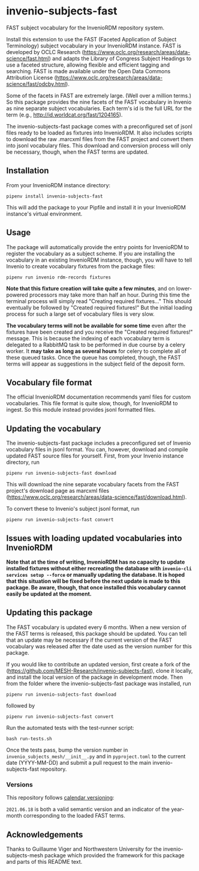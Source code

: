 # invenio-subjects-fast

FAST subject vocabulary for the InvenioRDM repository system.

Install this extension to use the FAST (Faceted Application of Subject Terminology) subject vocabulary in your InvenioRDM instance. FAST is developed by OCLC Research (https://www.oclc.org/research/areas/data-science/fast.html) and adapts the Library of Congress Subject Headings to use a faceted structure, allowing flexible and efficient tagging and searching. FAST is made available under the Open Data Commons Attribution License (https://www.oclc.org/research/areas/data-science/fast/odcby.html).

Some of the facets in FAST are extremely large. (Well over a million terms.) So this package provides the nine facets of the FAST vocabulary in Invenio as nine separate subject vocabularies. Each term's id is the full URL for the term (e.g., http://id.worldcat.org/fast/1204165).

The invenio-subjects-fast package comes with a preconfigured set of jsonl files ready to be loaded as fixtures into InvenioRDM. It also includes scripts to download the raw .marcxml files from the FAST project and convert them into jsonl vocabulary files. This download and conversion process will only be necessary, though, when the FAST terms are updated.

## Installation

From your InvenioRDM instance directory:

    pipenv install invenio-subjects-fast

This will add the package to your Pipfile and install it in your InvenioRDM instance's virtual environment.

## Usage

The package will automatically provide the entry points for InvenioRDM to register the vocabulary as a subject scheme. If you are installing the vocabulary in an existing InvenioRDM instance, though, you will have to tell Invenio to create vocabulary fixtures from the package files:

    pipenv run invenio rdm-records fixtures

**Note that this fixture creation will take quite a few minutes**, and on lower-powered processors may take more than half an hour. During this time the terminal process will simply read "Creating required fixtures..." This should eventually be followed by "Created required fixtures!" But the initial loading process for such a large set of vocabulary files is very slow.

**The vocabulary terms will not be available for some time** even after the fixtures have been created and you receive the "Created required fixtures!" message. This is because the indexing of each vocabulary term is delegated to a RabbitMQ task to be performed in due course by a celery worker. It **may take as long as several hours** for celery to complete all of these queued tasks. Once the queue has completed, though, the FAST terms will appear as suggestions in the subject field of the deposit form.

## Vocabulary file format

The official InvenioRDM documentation recommends yaml files for custom vocabularies. This file format is quite slow, though, for InvenioRDM to ingest. So this module instead provides jsonl formatted files.

## Updating the vocabulary

The invenio-subjects-fast package includes a preconfigured set of Invenio vocabulary files in jsonl format. You can, however, download and compile updated FAST source files for yourself. First, from your Invenio instance directory, run

    pipenv run invenio-subjects-fast download

This will download the nine separate vocabulary facets from the FAST project's download page as marcxml files (https://www.oclc.org/research/areas/data-science/fast/download.html).

To convert these to Invenio's subject jsonl format, run

    pipenv run invenio-subjects-fast convert


## Issues with loading updated vocabularies into InvenioRDM

**Note that at the time of writing, InvenioRDM has no capacity to update installed fixtures without either recreating the database with `invenio-cli services setup --force` or manually updating the database. It is hoped that this situation will be fixed before the next update is made to this package. Be aware, though, that once installed this vocabulary cannot easily be updated at the moment.**


## Updating this package


The FAST vocabulary is updated every 6 months. When a new version of the FAST terms is released, this package should be updated. You can tell that an update may be necessary if the current version of the FAST vocabulary was released after the date used as the version number for this package.

If you would like to contribute an updated version, first create a fork of the (https://github.com/MESH-Research/invenio-subjects-fast), clone it locally, and install the local version of the package in development mode. Then from the folder where the invenio-subjects-fast package was installed, run

    pipenv run invenio-subjects-fast download

followed by

    pipenv run invenio-subjects-fast convert

Run the automated tests with the test-runner script:

    bash run-tests.sh

Once the tests pass, bump the version number in `invenio_subjects_mesh/__init__.py` and in `pyproject.toml` to the current date (YYYY-MM-DD) and submit a pull request to the main invenio-subjects-fast repository.


### Versions

This repository follows [calendar versioning](https://calver.org/):

`2021.06.18` is both a valid semantic version and an indicator of the year-month corresponding to the loaded FAST terms.


## Acknowledgements

Thanks to Guillaume Viger and Northwestern University for the invenio-subjects-mesh package which provided the framework for this package and parts of this README text.
